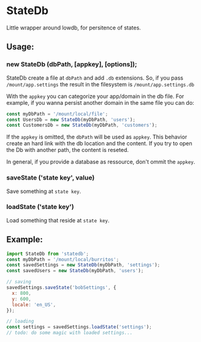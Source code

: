 # StateDb

Little wrapper around lowdb, for persitence of states.

## Usage:

### new StateDb (dbPath, [appkey], [options]);

StateDb create a file at `dbPath` and add `.db` extensions.
So, if you pass `/mount/app.settings` the result in the filesystem is
`/mount/app.settings.db`

With the `appkey` you can categorize your app/domain in the db file.
For example, if you wanna persist another domain in the same file you can
do:

```js
const myDbPath = '/mount/local/file';
const UsersDb = new StateDb(myDbPath, 'users');
const CustomersDb = new StateDb(myDbPath, 'customers');
```

If the `appkey` is omitted, the `dbPath` will be used as `appkey`.
This behavior create an hard link with the db location and the content.
If you try to open the Db with another path, the content is reseted.

In general, if you provide a database as ressource, don't ommit the `appkey`.

### saveState ('state key', value)

Save something at `state key`.

### loadState ('state key')

Load something that reside at `state key`.

## Example:

```js
import StateDb from 'statedb';
const myDbPath = '/mount/local/burritos';
const savedSettings = new StateDb(myDbPath, 'settings');
const savedUsers = new StateDb(myDbPath, 'users');

// saving
savedSettings.saveState('bobSettings', {
  x: 800,
  y: 600,
  locale: 'en_US',
});

// loading
const settings = savedSettings.loadState('settings');
// todo: do some magic with loaded settings...
```

